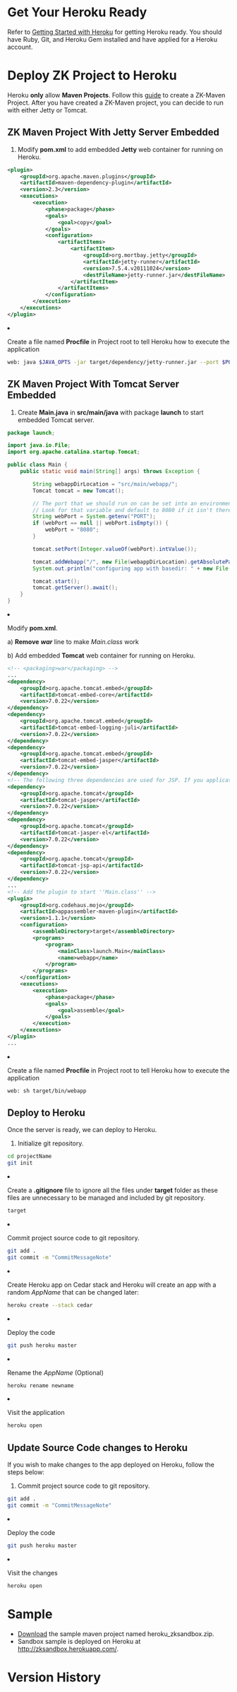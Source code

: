 # Get Your Heroku Ready

Refer to [Getting Started with
Heroku](http://devcenter.heroku.com/articles/quickstart) for getting
Heroku ready. You should have Ruby, Git, and Heroku Gem installed and
have applied for a Heroku account.

# Deploy ZK Project to Heroku

Heroku **only** allow **Maven Projects**. Follow this
[guide](http://books.zkoss.org/wiki/ZK_Installation_Guide/Setting_up_IDE/Maven/Create_and_Run_ZK_Application_with_Maven_Archetype)
to create a ZK-Maven Project. After you have created a ZK-Maven project,
you can decide to run with either Jetty or Tomcat.

## ZK Maven Project With Jetty Server Embedded

1.  Modify **pom.xml** to add embedded **Jetty** web container for
    running on Heroku.

``` xml
<plugin>
    <groupId>org.apache.maven.plugins</groupId>
    <artifactId>maven-dependency-plugin</artifactId>
    <version>2.3</version>
    <executions>
        <execution>
            <phase>package</phase>
            <goals>
                <goal>copy</goal>
            </goals>
            <configuration>
                <artifactItems>
                    <artifactItem>
                        <groupId>org.mortbay.jetty</groupId>
                        <artifactId>jetty-runner</artifactId>
                        <version>7.5.4.v20111024</version>
                        <destFileName>jetty-runner.jar</destFileName>
                    </artifactItem>
                </artifactItems>
            </configuration>
        </execution>
    </executions>
</plugin>
```

<li>

Create a file named **Procfile** in Project root to tell Heroku how to
execute the application

</li>

``` bash
web: java $JAVA_OPTS -jar target/dependency/jetty-runner.jar --port $PORT target/*.war
```

</ol>

## ZK Maven Project With Tomcat Server Embedded

1.  Create **Main.java** in **src/main/java** with package **launch** to
    start embedded Tomcat server.

``` java
package launch;

import java.io.File;
import org.apache.catalina.startup.Tomcat;

public class Main {
    public static void main(String[] args) throws Exception {

        String webappDirLocation = "src/main/webapp/";
        Tomcat tomcat = new Tomcat();

        // The port that we should run on can be set into an environment variable
        // Look for that variable and default to 8080 if it isn't there.
        String webPort = System.getenv("PORT");
        if (webPort == null || webPort.isEmpty()) {
            webPort = "8080";
        }

        tomcat.setPort(Integer.valueOf(webPort).intValue());

        tomcat.addWebapp("/", new File(webappDirLocation).getAbsolutePath());
        System.out.println("configuring app with basedir: " + new File("./" + webappDirLocation).getAbsolutePath());

        tomcat.start();
        tomcat.getServer().await();
    }
}
```

<li>

Modify **pom.xml**.

</li>

  
a\) **Remove** ***<package>war</package>*** line to make *Main.class*
work

b\) Add embedded **Tomcat** web container for running on Heroku.

``` xml
<!-- <packaging>war</packaging> -->
...
<dependency>
    <groupId>org.apache.tomcat.embed</groupId>
    <artifactId>tomcat-embed-core</artifactId>
    <version>7.0.22</version>
</dependency>
<dependency>
    <groupId>org.apache.tomcat.embed</groupId>
    <artifactId>tomcat-embed-logging-juli</artifactId>
    <version>7.0.22</version>
</dependency>
<dependency>
    <groupId>org.apache.tomcat.embed</groupId>
    <artifactId>tomcat-embed-jasper</artifactId>
    <version>7.0.22</version>
</dependency>
<!-- The following three dependencies are used for JSP. If you application doesn't contain JSP, simply remove them -->
<dependency>
    <groupId>org.apache.tomcat</groupId>
    <artifactId>tomcat-jasper</artifactId>
    <version>7.0.22</version>
</dependency>
<dependency>
    <groupId>org.apache.tomcat</groupId>
    <artifactId>tomcat-jasper-el</artifactId>
    <version>7.0.22</version>
</dependency>
<dependency>
    <groupId>org.apache.tomcat</groupId>
    <artifactId>tomcat-jsp-api</artifactId>
    <version>7.0.22</version>
</dependency>
...
<!-- Add the plugin to start ''Main.class'' -->
<plugin>
    <groupId>org.codehaus.mojo</groupId>
    <artifactId>appassembler-maven-plugin</artifactId>
    <version>1.1.1</version>
    <configuration>
        <assembleDirectory>target</assembleDirectory>
        <programs>
            <program>
                <mainClass>launch.Main</mainClass>
                <name>webapp</name>
            </program>
        </programs>
    </configuration>
    <executions>
        <execution>
            <phase>package</phase>
            <goals>
                <goal>assemble</goal>
            </goals>
        </execution>
    </executions>
</plugin>
...
```

<li>

Create a file named **Procfile** in Project root to tell Heroku how to
execute the application

</li>

``` bash
web: sh target/bin/webapp
```

</ol>

## Deploy to Heroku

Once the server is ready, we can deploy to Heroku.

1.  Initialize git repository.

``` bash
cd projectName
git init
```

<li>

Create a <b>.gitignore</b> file to ignore all the files under **target**
folder as these files are unnecessary to be managed and included by git
repository.

</li>

``` bash
target
```

<li>

Commit project source code to git repository.

</li>

``` bash
git add .
git commit -m "CommitMessageNote"
```

<li>

Create Heroku app on Cedar stack and Heroku will create an app with a
random *AppName* that can be changed later:

</li>

``` bash
heroku create --stack cedar
```

<li>

Deploy the code

</li>

``` bash
git push heroku master
```

<li>

Rename the *AppName* (Optional)

</li>

``` bash
heroku rename newname
```

<li>

Visit the application

</li>

``` bash
heroku open
```

</ol>

## Update Source Code changes to Heroku

If you wish to make changes to the app deployed on Heroku, follow the
steps below:

1.  Commit project source code to git repository.

``` bash
git add .
git commit -m "CommitMessageNote"
```

<li>

Deploy the code

</li>

``` bash
git push heroku master
```

<li>

Visit the changes

</li>

``` bash
heroku open
```

</ol>

# Sample

- [Download](http://sourceforge.net/projects/zkforge/files/Small%20Talks/ZK%20Sandbox%20for%20Heroku/)
  the sample maven project named heroku_zksandbox.zip.
- Sandbox sample is deployed on Heroku at
  [<http://zksandbox.herokuapp.com/>](http://zksandbox.herokuapp.com/).

# Version History
